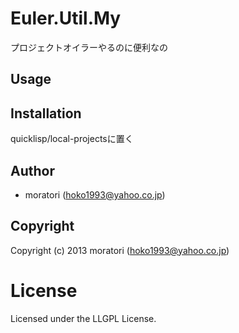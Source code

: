 # Euler.Util.My

プロジェクトオイラーやるのに便利なの

## Usage

## Installation

quicklisp/local-projectsに置く

## Author

* moratori (hoko1993@yahoo.co.jp)

## Copyright

Copyright (c) 2013 moratori (hoko1993@yahoo.co.jp)

# License

Licensed under the LLGPL License.

